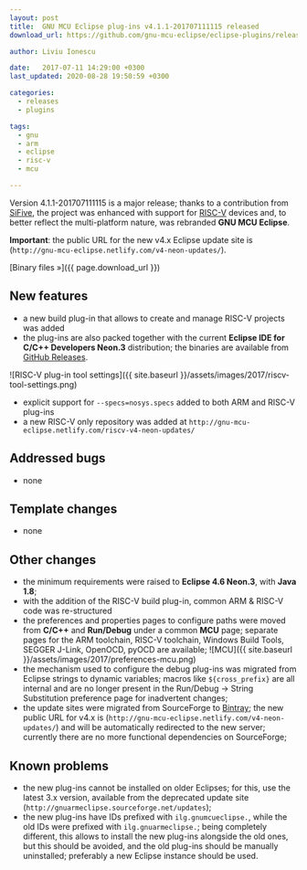 ```yaml
---
layout: post
title:  GNU MCU Eclipse plug-ins v4.1.1-201707111115 released
download_url: https://github.com/gnu-mcu-eclipse/eclipse-plugins/releases/tag/v4.1.1-201707111115

author: Liviu Ionescu

date:   2017-07-11 14:29:00 +0300
last_updated: 2020-08-28 19:50:59 +0300

categories:
  - releases
  - plugins

tags:
  - gnu
  - arm
  - eclipse
  - risc-v
  - mcu

---
```


Version 4.1.1-201707111115 is a major release; thanks to a contribution from [SiFive](https://www.sifive.com), the project was enhanced with support for [RISC-V](https://riscv.org) devices and, to better reflect the multi-platform nature, was rebranded **GNU MCU Eclipse**.

**Important**: the public URL for the new v4.x Eclipse update site is (`http://gnu-mcu-eclipse.netlify.com/v4-neon-updates/`).

[Binary files »]({{ page.download_url }})

## New features

- a new build plug-in that allows to create and manage RISC-V projects was added
- the plug-ins are also packed together with the current **Eclipse IDE for C/C++ Developers Neon.3** distribution; the binaries are available from [GitHub Releases](https://github.com/gnu-mcu-eclipse/org.eclipse.epp.packages/releases).

![RISC-V plug-in tool settings]({{ site.baseurl }}/assets/images/2017/riscv-tool-settings.png)

- explicit support for `--specs=nosys.specs`  added to both ARM and RISC-V plug-ins
- a new RISC-V only repository was added at `http://gnu-mcu-eclipse.netlify.com/riscv-v4-neon-updates/`

## Addressed bugs

- none

## Template changes

- none

## Other changes

- the minimum requirements were raised to **Eclipse 4.6 Neon.3**, with **Java 1.8**;
- with the addition of the RISC-V build plug-in, common ARM & RISC-V code was re-structured
- the preferences and properties pages to configure paths were moved from **C/C++** and **Run/Debug** under a common **MCU** page; separate pages for the ARM toolchain, RISC-V toolchain, Windows Build Tools, SEGGER J-Link, OpenOCD, pyOCD are available;
![MCU]({{ site.baseurl }}/assets/images/2017/preferences-mcu.png)
- the mechanism used to configure the debug plug-ins was migrated from Eclipse strings to dynamic variables; macros like `${cross_prefix}` are all internal and are no longer present in the Run/Debug -> String Substitution preference page for inadvertent changes;
- the update sites were migrated from SourceForge to [Bintray](https://bintray.com/gnu-mcu-eclipse/v4-neon-updates); the new public URL for v4.x is (`http://gnu-mcu-eclipse.netlify.com/v4-neon-updates/`) and will be automatically redirected to the new server; currently there are no more functional dependencies on SourceForge;

## Known problems

- the new plug-ins cannot be installed on older Eclipses; for this, use the latest 3.x version, available from the deprecated update site (`http://gnuarmeclipse.sourceforge.net/updates`);
- the new plug-ins have IDs prefixed with `ilg.gnumcueclipse.`, while the old IDs were prefixed with `ilg.gnuarmeclipse.`; being completely different, this allows to install the new plug-ins alongside the old ones, but this should be avoided, and the old plug-ins should be manually uninstalled; preferably a new Eclipse instance should be used.
